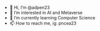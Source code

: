 - 👋 Hi, I’m @adpen23
- 👀 I’m interested in AI and Metaverse
- 🌱 I’m currently learning Computer Science
- 📫 How to reach me, ig: pncea23
